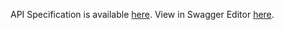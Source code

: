 API Specification is available [here](ollama_api_specification.yaml).
View in Swagger Editor [here](https://editor.swagger.io/?https://raw.githubusercontent.com/marscod/ollama/main/api/ollama_api_specification.json).
